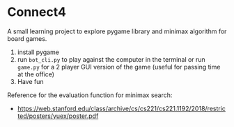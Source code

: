 # Connect4  
A small learning project to explore pygame library and minimax algorithm for board games.  

  
1. install pygame
2. run `bot_cli.py` to play against the computer in the terminal  or run `game.py` for a 2 player GUI version of the game (useful for passing time at the office)
3. Have fun


Reference for the evaluation function for minimax search:  
- https://web.stanford.edu/class/archive/cs/cs221/cs221.1192/2018/restricted/posters/yuex/poster.pdf
